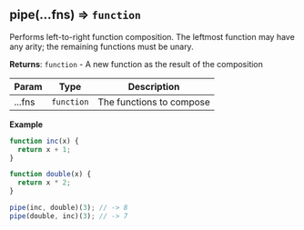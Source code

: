 <a name="pipe"></a>

## pipe(...fns) ⇒ <code>function</code>
Performs left-to-right function composition.
The leftmost function may have any arity; the remaining functions must be unary.

**Returns**: <code>function</code> - A new function as the result of the composition  

| Param | Type | Description |
| --- | --- | --- |
| ...fns | <code>function</code> | The functions to compose |

**Example**  
```js
function inc(x) {
  return x + 1;
}

function double(x) {
  return x * 2;
}

pipe(inc, double)(3); // -> 8
pipe(double, inc)(3); // -> 7
```
